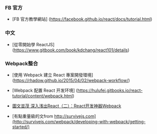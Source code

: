 
### FB 官方

* [FB 官方教學網站] (https://facebook.github.io/react/docs/tutorial.html)

### 中文

* [從零開始學 ReactJS] (https://www.gitbook.com/book/kdchang/react101/details)

### Webpack整合

* [使用 Webpack 建立 React 專案開發環境] (https://rhadow.github.io/2015/04/02/webpack-workflow/)

* [Webpack 配置 React 开发环境] (https://hulufei.gitbooks.io/react-tutorial/content/webpack.html)

* [圖文並茂 深入浅出React（二）：React开发神器Webpack](http://www.infoq.com/cn/articles/react-and-webpack)

* [有點重量級的文from http://survivejs.com](http://survivejs.com/webpack/developing-with-webpack/getting-started/)
